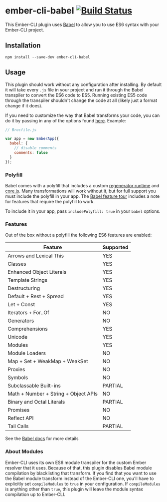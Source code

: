 # ember-cli-babel [![Build Status](https://travis-ci.org/babel/ember-cli-babel.svg?branch=master)](https://travis-ci.org/babel/ember-cli-babel)

This Ember-CLI plugin uses [Babel](https://babeljs.io/) to allow you to use ES6 syntax with your
Ember-CLI project.

## Installation

```
npm install --save-dev ember-cli-babel
```

## Usage

This plugin should work without any configuration after installing. By default it will take every `.js` file
in your project and run it through the Babel transpiler to convert the ES6 code to ES5. Running existing ES5 code
through the transpiler shouldn't change the code at all (likely just a format change if it does).

If you need to customize the way that Babel transforms your code, you can do it by passing in any of the options
found [here](https://babeljs.io/docs/usage/options/). Example:

```js
// Brocfile.js

var app = new EmberApp({
  babel: {
    // disable comments
    comments: false
  }
});
```

### Polyfill

Babel comes with a polyfill that includes a custom [regenerator runtime](https://github.com/facebook/regenerator/blob/master/runtime.js)
and [core.js](https://github.com/zloirock/core-js). Many transformations will work without it, but for full support you
must include the polyfill in your app. The [Babel feature tour](https://babeljs.io/docs/tour/) includes a note for
features that require the polyfill to work.

To include it in your app, pass `includePolyfill: true` in your `babel` options.

### Features

Out of the box without a polyfill the following ES6 features are enabled:

| Feature  | Supported |
| ------------- | ------------- |
| Arrows and Lexical This | YES |
| Classes | YES |
| Enhanced Object Literals | YES |
| Template Strings | YES |
| Destructuring | YES |
| Default + Rest + Spread | YES |
| Let + Const | YES |
| Iterators + For..Of | NO |
| Generators | NO |
| Comprehensions | YES |
| Unicode | YES |
| Modules | YES |
| Module Loaders | NO |
| Map + Set + WeakMap + WeakSet | NO |
| Proxies | NO |
| Symbols | NO |
| Subclassable Built-ins | PARTIAL |
| Math + Number + String + Object APIs | NO |
| Binary and Octal Literals | PARTIAL |
| Promises | NO |
| Reflect API | NO |
| Tail Calls | PARTIAL |

See the [Babel docs](babeljs.io/docs/learn-es2015) for more details

### About Modules

Ember-CLI uses its own ES6 module transpiler for the custom Ember resolver that it uses. Because of that,
this plugin disables Babel module compilation by blacklisting that transform. If you find that you want to use
the Babel module transform instead of the Ember-CLI one, you'll have to explicitly set `compileModules` to `true`
in your configuration. If `compileModules` is anything other than `true`, this plugin will leave the module
syntax compilation up to Ember-CLI.

